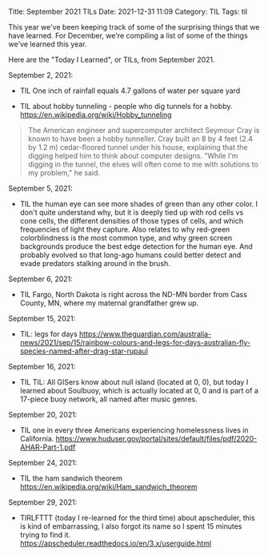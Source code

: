 Title: September 2021 TILs
Date: 2021-12-31 11:09
Category: TIL
Tags: til

This year we've been keeping track of some of the surprising things that we have learned.
For December, we're compiling a list of some of the things we've learned this year.

Here are the "Today I Learned", or TILs, from September 2021.

September 2, 2021:

* TIL One inch of rainfall equals 4.7 gallons of water per square yard

* TIL about hobby tunneling - people who dig tunnels for a hobby. <https://en.wikipedia.org/wiki/Hobby_tunneling>

> The American engineer and supercomputer architect Seymour Cray is known to have been a hobby tunneller. Cray
> built an 8 by 4 feet (2.4 by 1.2 m) cedar-floored tunnel under his house, explaining that the digging helped him
> to think about computer designs. "While I'm digging in the tunnel, the elves will often come to me with solutions
> to my problem," he said. 

September 5, 2021:

* TIL the human eye can see more shades of green than any other color. I don't quite understand why, but it is
  deeply tied up with rod cells vs cone cells, the different densities of those types of cells, and which
  frequencies of light they capture. Also relates to why red-green colorblindness is the most common type, and why
  green screen backgrounds produce the best edge detection for the human eye.  And probably evolved so that
  long-ago humans could better detect and evade predators stalking around in the brush.

September 6, 2021: 

* TIL Fargo, North Dakota is right across the ND-MN border from Cass County, MN, where my maternal grandfather grew up. 

September 15, 2021:

* TIL: legs for days <https://www.theguardian.com/australia-news/2021/sep/15/rainbow-colours-and-legs-for-days-australian-fly-species-named-after-drag-star-rupaul>

September 16, 2021:

* TIL TIL: All GISers know about null island (located at 0, 0), but today I learned about Soulbuoy, which is
  actually located at 0, 0 and is part of a 17-piece buoy network, all named after music genres. 

September 20, 2021:

* TIL one in every three Americans experiencing homelessness lives in California.
  <https://www.huduser.gov/portal/sites/default/files/pdf/2020-AHAR-Part-1.pdf>

September 24, 2021:

* TIL the ham sandwich theorem <https://en.wikipedia.org/wiki/Ham_sandwich_theorem>

September 29, 2021:

* TIRLFTTT (today I re-learned for the third time) about apscheduler, this is kind of embarrassing, I also forgot its name so I spent 15 minutes trying to find it.
  <https://apscheduler.readthedocs.io/en/3.x/userguide.html>

